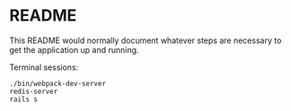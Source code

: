 # README

This README would normally document whatever steps are necessary to get the
application up and running.

Terminal sessions:
```
./bin/webpack-dev-server
redis-server
rails s
```